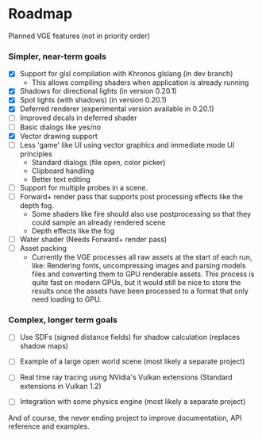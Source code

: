 # Roadmap

Planned VGE features (not in priority order)

### Simpler, near-term goals
- [x] Support for glsl compilation with Khronos glslang (in dev branch)
    - This allows compiling shaders when application is already running
- [x] Shadows for directional lights (in version 0.20.1)
- [x] Spot lights (with shadows) (in version 0.20.1)
- [x] Deferred renderer (experimental version available in 0.20.1)
- [ ] Improved decals in deferred shader
- [ ] Basic dialogs like yes/no
- [x] Vector drawing support
- [ ] Less 'game' like UI using vector graphics and immediate mode UI principles
  - Standard dialogs (file open, color picker)
  - Clipboard handling
  - Better text editing
- [ ] Support for multiple probes in a scene.
- [ ] Forward+ render pass that supports post processing effects like the depth fog.
    - Some shaders like fire should also use postprocessing so that they could sample an already rendered scene
    - Depth effects like the fog
- [ ] Water shader (Needs Forward+ render pass)
- [ ] Asset packing
   - Currently the VGE processes all raw assets at the start of each run, like: Rendering fonts, uncompressing images and parsing models files and converting them to GPU renderable assets.
   This process is quite fast on modern GPUs, but it would still be nice to store the results once the assets have been processed
   to a format that only need loading to GPU.


### Complex, longer term goals
- [ ] Use SDFs (signed distance fields) for shadow calculation (replaces shadow maps)
- [ ] Example of a large open world scene (most likely a separate project)
- [ ] Real time ray tracing using NVidia's Vulkan extensions (Standard extensions in Vulkan 1.2)

- [ ] Integration with some physics engine (most likely a separate project)

And of course, the never ending project to improve documentation, API reference and examples.
